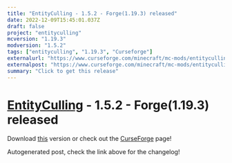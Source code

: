 ```yaml
---
title: "EntityCulling - 1.5.2 - Forge(1.19.3) released"
date: 2022-12-09T15:45:01.037Z
draft: false
project: "entityculling"
mcversion: "1.19.3"
modversion: "1.5.2"
tags: ["entityculling", "1.19.3", "Curseforge"]
externalurl: "https://www.curseforge.com/minecraft/mc-mods/entityculling/files/4153794"
externalpost: "https://www.curseforge.com/minecraft/mc-mods/entityculling/files/4153794"
summary: "Click to get this release"
---
```

# [EntityCulling](/project/entityculling) - 1.5.2 - Forge(1.19.3) released
Download [this](https://www.curseforge.com/minecraft/mc-mods/entityculling/files/4153794) version or check out the [CurseForge](https://www.curseforge.com/minecraft/mc-mods/entityculling) page!

Autogenerated post, check the link above for the changelog!
